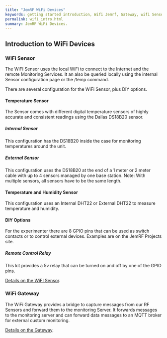 ```yaml
---
title: "JemRF WiFi Devices"
keywords: getting started introduction, Wifi Jemrf, Gateway, wifi Sensor
permalink: wifi_intro.html
summary: JemRF WiFi Devices.
---
```


## Introduction to WiFi Devices

### WiFi Sensor
The WiFI Sensor uses the local WiFi to connect to the Internet and the remote Monitoring Services.  It an also be queried locally using the internal Sensor configuration page or the /temp command.

There are several configuration for the WiFi Sensor, plus DIY options.
#### Temperature Sensor
The Sensor comes with different digital temperature sensors of highly accurate and consistent readings using the Dallas DS18B20 sensor.
##### Internal Sensor
This configuration has the DS18B20 inside the case for monitoring temperatures around the unit.
##### External Sensor
This configuration uses the DS18B20 at the end of a 1 meter or 2 meter cable with up to 4 sensors managed by one base station.  Note: With multiple sensors, all sensors have to be the same length.
#### Temperature and Humidity Sensor
This configuration uses an Internal DHT22 or External DHT22 to measure temperature and humidity.
#### DIY Options
For the experimenter there are 8 GPIO pins that can be used as switch contacts or to control external devices. Examples are on the JemRF Projects site.
##### Remote Control Relay
This kit provides a 5v relay that can be turned on and off by one of the GPIO pins.

[Details on the WiFI Sensor](wifi_iot.html).

### WiFi Gateway
The WiFi Gateway provides a bridge to capture messages from our RF Sensors and forward them to the monitoring Server.
It forwards messages to the monitoring server and can forward data messages to an MQTT broker for external custom monitoring.

[Details on the Gateway](wifi-rf-relay.html).

